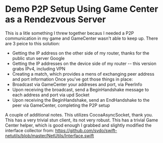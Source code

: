 #  Demo P2P Setup Using Game Center as a Rendezvous Server
This is a litle something I threw together becaus I needed a P2P communication in my game and GameCenter wasn't able to keep up. There are 3 peice to this solution:
* Getting the IP address on the other side of my router, thanks for the public stun server Google
* Getting the IP addresses on the device side of my router -- this version grabs IPv4, including VPN
* Creating a match, which provides a mens of exchanging peer address and port information
Once you've got those things in place:
* Broadcast via GameCenter your addreses and port, via PeerInfo
* Upon receiving the broadcast, send a BeginHandshake message to each address and port via upd Socket
* Upon receiving the BeginHandshake, send an EndHandshake to the peer via GameCenter, completing the P2P setup

A couple of additional notes.
This utilizes CocoaAsyncSocket, thank you.
This has a very trivial stun client, its not very robust.
This has a trivial Game Center helper, which is good enough
I grabbed and slightly modified the interface collector from:
https://github.com/svdo/swift-netutils/blob/master/NetUtils/Interface.swift


